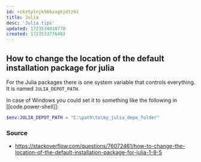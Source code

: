```yaml
---
id: rckztplnjk566zxgkjdtzhl
title: Julia
desc: 'Julia tips'
updated: 1723534010770
created: 1723533776403
---
```


## How to change the location of the default installation package for julia

For the Julia packages there is one system variable that controls everything.
It is named `JULIA_DEPOT_PATH`.

In case of Windows you could set it to something like the following in
[[code.power-shell]]:

```powershell
$env:JULIA_DEPOT_PATH = "C:\path\to\my_julia_depo_folder"
```

### Source

* <https://stackoverflow.com/questions/76072461/how-to-change-the-location-of-the-default-installation-package-for-julia-1-8-5>
